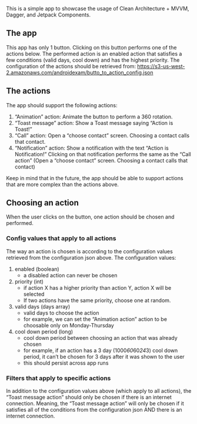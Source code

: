 This is a simple app to showcase the usage of Clean Architecture + MVVM, Dagger, and Jetpack Components.

## The app
This app has only 1 button. Clicking on this button performs one of the actions below. The
performed action is an enabled action that satisfies a few conditions (valid days, cool down) and
has the highest priority.
The configuration of the actions should be retrieved from:
https://s3-us-west-2.amazonaws.com/androidexam/butto_to_action_config.json

## The actions
The app should support the following actions:
1. “Animation” action: Animate the button to perform a 360 rotation.
2. “Toast message” action: Show a Toast message saying “Action is Toast!”
3. “Call” action: Open a “choose contact” screen. Choosing a contact calls that contact.
4. “Notification” action: Show a notification with the text “Action is Notification!”
Clicking on that notification performs the same as the “Call action” (Open a “choose
contact” screen. Choosing a contact calls that contact)

Keep in mind that in the future, the app should be able to support actions that are more
complex than the actions above.

## Choosing an action
When the user clicks on the button, one action should be chosen and performed.

### Config values that apply to all actions
The way an action is chosen is according to the configuration values retrieved from the
configuration json above.
The configuration values:
1) enabled (boolean)
    - a disabled action can never be chosen
2) priority (int)
    - if action X has a higher priority than action Y, action X will be selected
    - If two actions have the same priority, choose one at random.
3) valid days (days array)
    - valid days to choose the action
    - for example, we can set the “Animation action” action to be choosable only on Monday-Thursday
4) cool down period (long)
    - cool down period between choosing an action that was already chosen
    - for example, if an action has a 3 day (1000*60*60*24*3) cool down period, it can’t
be chosen for 3 days after it was shown to the user
    - this should persist across app runs
### Filters that apply to specific actions
In addition to the configuration values above (which apply to all actions), the “Toast message
action” should only be chosen if there is an internet connection.
Meaning, the “Toast message action” will only be chosen if it satisfies all of the conditions from
the configuration json AND there is an internet connection.

